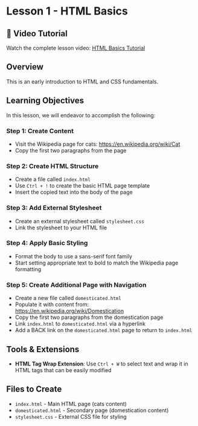 # Lesson 1 - HTML Basics

## 🎥 Video Tutorial
Watch the complete lesson video: [HTML Basics Tutorial](https://youtu.be/2_AAQuL7rD8)

## Overview
This is an early introduction to HTML and CSS fundamentals.

## Learning Objectives
In this lesson, we will endeavor to accomplish the following:

### Step 1: Create Content
- Visit the Wikipedia page for cats: https://en.wikipedia.org/wiki/Cat
- Copy the first two paragraphs from the page

### Step 2: Create HTML Structure
- Create a file called `index.html`
- Use `Ctrl + !` to create the basic HTML page template
- Insert the copied text into the body of the page

### Step 3: Add External Stylesheet
- Create an external stylesheet called `stylesheet.css`
- Link the stylesheet to your HTML file

### Step 4: Apply Basic Styling
- Format the body to use a sans-serif font family
- Start setting appropriate text to bold to match the Wikipedia page formatting

### Step 5: Create Additional Page with Navigation
- Create a new file called `domesticated.html`
- Populate it with content from: https://en.wikipedia.org/wiki/Domestication
- Copy the first two paragraphs from the domestication page
- Link `index.html` to `domesticated.html` via a hyperlink
- Add a BACK link on the `domesticated.html` page to return to `index.html`







## Tools & Extensions
- **HTML Tag Wrap Extension**: Use `Ctrl + W` to select text and wrap it in HTML tags that can be easily modified

## Files to Create
- `index.html` - Main HTML page (cats content)
- `domesticated.html` - Secondary page (domestication content)
- `stylesheet.css` - External CSS file for styling